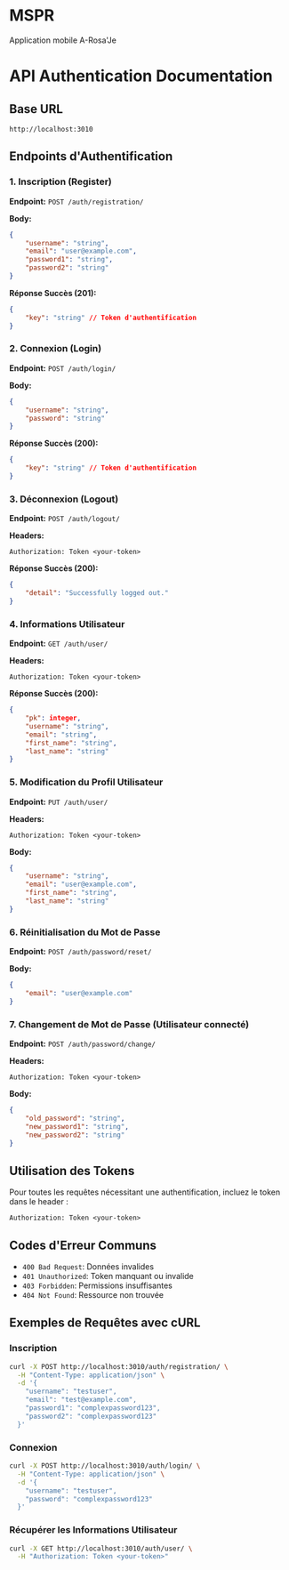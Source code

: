 # MSPR
Application mobile A-Rosa'Je

# API Authentication Documentation

## Base URL
```
http://localhost:3010
```

## Endpoints d'Authentification

### 1. Inscription (Register)
**Endpoint:** `POST /auth/registration/`

**Body:**
```json
{
    "username": "string",
    "email": "user@example.com",
    "password1": "string",
    "password2": "string"
}
```

**Réponse Succès (201):**
```json
{
    "key": "string" // Token d'authentification
}
```

### 2. Connexion (Login)
**Endpoint:** `POST /auth/login/`

**Body:**
```json
{
    "username": "string",
    "password": "string"
}
```

**Réponse Succès (200):**
```json
{
    "key": "string" // Token d'authentification
}
```

### 3. Déconnexion (Logout)
**Endpoint:** `POST /auth/logout/`

**Headers:**
```
Authorization: Token <your-token>
```

**Réponse Succès (200):**
```json
{
    "detail": "Successfully logged out."
}
```

### 4. Informations Utilisateur
**Endpoint:** `GET /auth/user/`

**Headers:**
```
Authorization: Token <your-token>
```

**Réponse Succès (200):**
```json
{
    "pk": integer,
    "username": "string",
    "email": "string",
    "first_name": "string",
    "last_name": "string"
}
```

### 5. Modification du Profil Utilisateur
**Endpoint:** `PUT /auth/user/`

**Headers:**
```
Authorization: Token <your-token>
```

**Body:**
```json
{
    "username": "string",
    "email": "user@example.com",
    "first_name": "string",
    "last_name": "string"
}
```

### 6. Réinitialisation du Mot de Passe
**Endpoint:** `POST /auth/password/reset/`

**Body:**
```json
{
    "email": "user@example.com"
}
```

### 7. Changement de Mot de Passe (Utilisateur connecté)
**Endpoint:** `POST /auth/password/change/`

**Headers:**
```
Authorization: Token <your-token>
```

**Body:**
```json
{
    "old_password": "string",
    "new_password1": "string",
    "new_password2": "string"
}
```

## Utilisation des Tokens

Pour toutes les requêtes nécessitant une authentification, incluez le token dans le header :
```
Authorization: Token <your-token>
```

## Codes d'Erreur Communs

- `400 Bad Request`: Données invalides
- `401 Unauthorized`: Token manquant ou invalide
- `403 Forbidden`: Permissions insuffisantes
- `404 Not Found`: Ressource non trouvée

## Exemples de Requêtes avec cURL

### Inscription
```bash
curl -X POST http://localhost:3010/auth/registration/ \
  -H "Content-Type: application/json" \
  -d '{
    "username": "testuser",
    "email": "test@example.com",
    "password1": "complexpassword123",
    "password2": "complexpassword123"
  }'
```

### Connexion
```bash
curl -X POST http://localhost:3010/auth/login/ \
  -H "Content-Type: application/json" \
  -d '{
    "username": "testuser",
    "password": "complexpassword123"
  }'
```

### Récupérer les Informations Utilisateur
```bash
curl -X GET http://localhost:3010/auth/user/ \
  -H "Authorization: Token <your-token>"
```